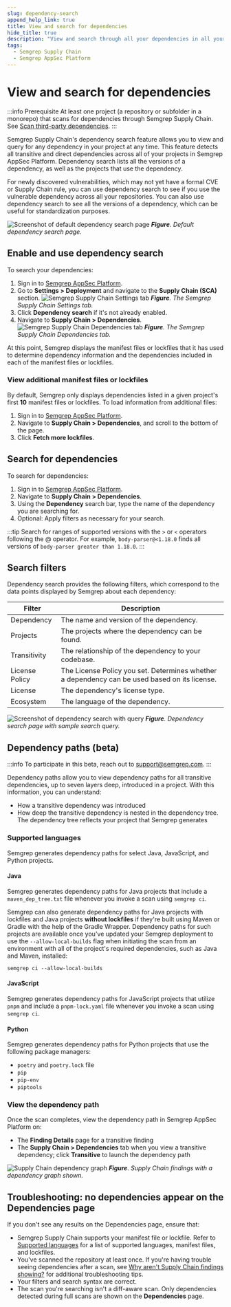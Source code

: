 ```yaml
---
slug: dependency-search
append_help_link: true
title: View and search for dependencies
hide_title: true
description: "View and search through all your dependencies in all your onboarded repositories at any time."
tags:
  - Semgrep Supply Chain
  - Semgrep AppSec Platform
---
```


# View and search for dependencies

:::info Prerequisite
At least one project (a repository or subfolder in a monorepo) that scans for dependencies through Semgrep Supply Chain. See [Scan third-party dependencies](/semgrep-supply-chain/getting-started).
:::

Semgrep Supply Chain's dependency search feature allows you to view and query for any dependency in your project at any time. This feature detects all transitive and direct dependencies across all of your projects in Semgrep AppSec Platform. Dependency search lists all the versions of a dependency, as well as the projects that use the dependency.

For newly discovered vulnerabilities, which may not yet have a formal CVE or Supply Chain rule, you can use dependency search to see if you use the vulnerable dependency across all your repositories. You can also use dependency search to see all the versions of a dependency, which can be useful for standardization purposes.

![Screenshot of default dependency search page](/img/SSC-DepSearch.png)
_**Figure**. Default dependency search page._

## Enable and use dependency search

To search your dependencies:

1. Sign in to [Semgrep AppSec Platform](https://semgrep.dev/login).
2. Go to **Settings > Deployment** and navigate to the **Supply Chain (SCA)** section.
  ![Semgrep Supply Chain Settings tab](/img/sc-settings.png#md-width) _**Figure**. The Semgrep Supply Chain Settings tab._
1. Click <i class="fa-solid fa-toggle-large-on"></i> **Dependency search** if it's not already enabled.
2. Navigate to **Supply Chain > Dependencies**.
  ![Semgrep Supply Chain Dependencies tab](/img/SSC-DepSearch.png#md-width) _**Figure**. The Semgrep Supply Chain Dependencies tab._

At this point, Semgrep displays the manifest files or lockfiles that it has used to determine dependency information and the dependencies included in each of the manifest files or lockfiles.

### View additional manifest files or lockfiles

By default, Semgrep only displays dependencies listed in a given project's first **10** manifest files or lockfiles. To load information from additional files:

1. Sign in to [Semgrep AppSec Platform](https://semgrep.dev/login).
2. Navigate to **Supply Chain > Dependencies**, and scroll to the bottom of the page.
3. Click **Fetch more lockfiles**.

## Search for dependencies

To search for dependencies:

1. Sign in to [Semgrep AppSec Platform](https://semgrep.dev/login).
1. Navigate to **Supply Chain > Dependencies**.
1. Using the **Dependency** search bar, type the name of the dependency you are searching for.
1. Optional: Apply filters as necessary for your search.

:::tip
Search for ranges of supported versions with the `>` or `<` operators following the @ operator. For example, `body-parser@<1.18.0` finds all versions of `body-parser greater than 1.18.0`.
:::

## Search filters

Dependency search provides the following filters, which correspond to the data points displayed by Semgrep about each dependency:

| Filter | Description |
| - | - |
| Dependency | The name and version of the dependency. |
| Projects | The projects where the dependency can be found. |
| Transitivity | The relationship of the dependency to your codebase. |
| License Policy | The License Policy you set. Determines whether a dependency can be used based on its license. |
| License | The dependency's license type. |
| Ecosystem | The language of the dependency. |

![Screenshot of dependency search with query](/img/SSC-DepSearch-Query.png#md-width)
_**Figure**. Dependency search page with sample search query._

## Dependency paths (beta)

:::info
To participate in this beta, reach out to [support@semgrep.com](mailto:support@semgrep.com).
:::

Dependency paths allow you to view dependency paths for all transitive dependencies, up to seven layers deep, introduced in a project. With this information, you can understand:

- How a transitive dependency was introduced
- How deep the transitive dependency is nested in the dependency tree. The dependency tree reflects your project that Semgrep generates

### Supported languages

Semgrep generates dependency paths for select Java, JavaScript, and Python projects.

#### Java

Semgrep generates dependency paths for Java projects that include a `maven_dep_tree.txt` file whenever you invoke a scan using `semgrep ci`.

Semgrep can also generate dependency paths for Java projects with lockfiles and Java projects **without lockfiles** if they're built using Maven or Gradle with the help of the Gradle Wrapper. Dependency paths for such projects are available once you've updated your Semgrep deployment to use the `--allow-local-builds` flag when initiating the scan from an environment with all of the project's required dependencies, such as Java and Maven, installed:

```console
semgrep ci --allow-local-builds
```

#### JavaScript

Semgrep generates dependency paths for JavaScript projects that utilize `pnpm` and include a `pnpm-lock.yaml` file whenever you invoke a scan using `semgrep ci`.

#### Python

Semgrep generates dependency paths for Python projects that use the following package managers:

- `poetry` and `poetry.lock` file
- `pip`
- `pip-env`
- `piptools`

### View the dependency path

Once the scan completes, view the dependency path in Semgrep AppSec Platform on:

- The **Finding Details** page for a transitive finding
- The **Supply Chain > Dependencies** tab when you view a transitive dependency; click **Transitive** to launch the dependency path

![Supply Chain dependency graph](/img/ssc-dependency-graph.png#md-width)
_**Figure**. Supply Chain findings with a dependency graph shown._

## Troubleshooting: no dependencies appear on the Dependencies page

If you don't see any results on the Dependencies page, ensure that:

* Semgrep Supply Chain supports your manifest file or lockfile. Refer to [Supported languages](/supported-languages) for a list of supported languages, manifest files, and lockfiles.
* You've scanned the repository at least once. If you're having trouble seeing dependencies after a scan, see [Why aren't Supply Chain findings showing?](https://semgrep.dev/docs/kb/semgrep-supply-chain/why-no-findings) for additional troubleshooting tips.
* Your filters and search syntax are correct.
* The scan you're searching isn't a diff-aware scan. Only dependencies detected during full scans are shown on the **Dependencies** page. 
